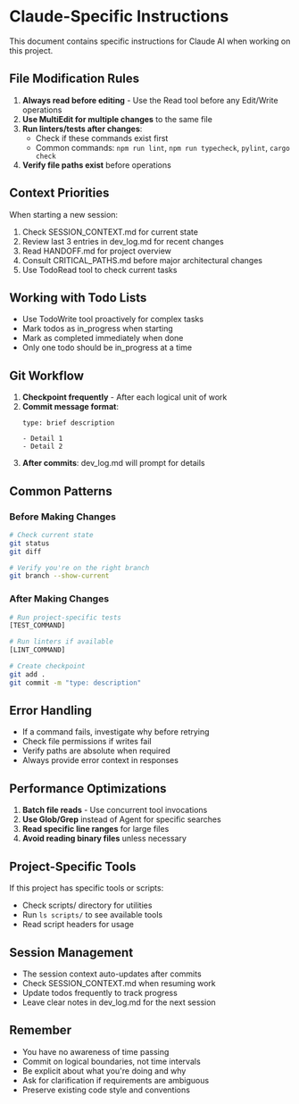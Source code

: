 # Claude-Specific Instructions

This document contains specific instructions for Claude AI when working on this project.

## File Modification Rules

1. **Always read before editing** - Use the Read tool before any Edit/Write operations
2. **Use MultiEdit for multiple changes** to the same file
3. **Run linters/tests after changes**:
   - Check if these commands exist first
   - Common commands: `npm run lint`, `npm run typecheck`, `pylint`, `cargo check`
4. **Verify file paths exist** before operations

## Context Priorities

When starting a new session:
1. Check SESSION_CONTEXT.md for current state
2. Review last 3 entries in dev_log.md for recent changes  
3. Read HANDOFF.md for project overview
4. Consult CRITICAL_PATHS.md before major architectural changes
5. Use TodoRead tool to check current tasks

## Working with Todo Lists

- Use TodoWrite tool proactively for complex tasks
- Mark todos as in_progress when starting
- Mark as completed immediately when done
- Only one todo should be in_progress at a time

## Git Workflow

1. **Checkpoint frequently** - After each logical unit of work
2. **Commit message format**: 
   ```
   type: brief description
   
   - Detail 1
   - Detail 2
   ```
3. **After commits**: dev_log.md will prompt for details

## Common Patterns

### Before Making Changes
```bash
# Check current state
git status
git diff

# Verify you're on the right branch
git branch --show-current
```

### After Making Changes
```bash
# Run project-specific tests
[TEST_COMMAND]

# Run linters if available
[LINT_COMMAND]

# Create checkpoint
git add .
git commit -m "type: description"
```

## Error Handling

- If a command fails, investigate why before retrying
- Check file permissions if writes fail
- Verify paths are absolute when required
- Always provide error context in responses

## Performance Optimizations

1. **Batch file reads** - Use concurrent tool invocations
2. **Use Glob/Grep** instead of Agent for specific searches
3. **Read specific line ranges** for large files
4. **Avoid reading binary files** unless necessary

## Project-Specific Tools

If this project has specific tools or scripts:
- Check scripts/ directory for utilities
- Run `ls scripts/` to see available tools
- Read script headers for usage

## Session Management

- The session context auto-updates after commits
- Check SESSION_CONTEXT.md when resuming work
- Update todos frequently to track progress
- Leave clear notes in dev_log.md for the next session

## Remember

- You have no awareness of time passing
- Commit on logical boundaries, not time intervals  
- Be explicit about what you're doing and why
- Ask for clarification if requirements are ambiguous
- Preserve existing code style and conventions